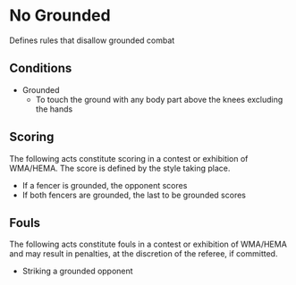 # No Grounded

Defines rules that disallow grounded combat

## Conditions

- Grounded
  - To touch the ground with any body part above the knees excluding the hands

## Scoring

The following acts constitute scoring in a contest or exhibition of WMA/HEMA. The score is defined by the style taking place.

- If a fencer is grounded, the opponent scores
- If both fencers are grounded, the last to be grounded scores

## Fouls

The following acts constitute fouls in a contest or exhibition of WMA/HEMA and may result in penalties, at the discretion of the referee, if committed.

- Striking a grounded opponent
